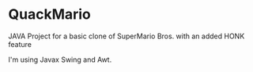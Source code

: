 # QuackMario
JAVA Project for a basic clone of SuperMario Bros. with an added HONK feature

I'm using Javax Swing and Awt.
